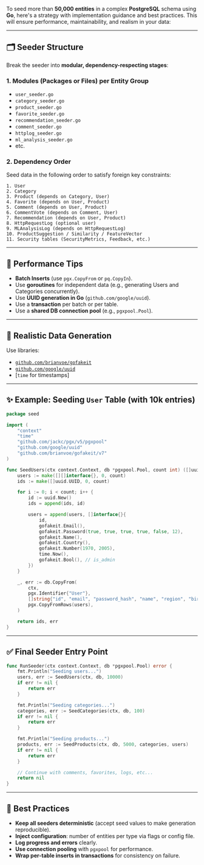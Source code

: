 To seed more than **50,000 entities** in a complex **PostgreSQL** schema using **Go**, here's a strategy with implementation guidance and best practices. This will ensure performance, maintainability, and realism in your data:

---

## 🗂️ Seeder Structure

Break the seeder into **modular, dependency-respecting stages**:

### 1. **Modules (Packages or Files) per Entity Group**

* `user_seeder.go`
* `category_seeder.go`
* `product_seeder.go`
* `favorite_seeder.go`
* `recommendation_seeder.go`
* `comment_seeder.go`
* `httplog_seeder.go`
* `ml_analysis_seeder.go`
* etc.

### 2. **Dependency Order**

Seed data in the following order to satisfy foreign key constraints:

```
1. User
2. Category
3. Product (depends on Category, User)
4. Favorite (depends on User, Product)
5. Comment (depends on User, Product)
6. CommentVote (depends on Comment, User)
7. Recommendation (depends on User, Product)
8. HttpRequestLog (optional user)
9. MLAnalysisLog (depends on HttpRequestLog)
10. ProductSuggestion / Similarity / FeatureVector
11. Security tables (SecurityMetrics, Feedback, etc.)
```

---

## 🚀 Performance Tips

* **Batch Inserts** (use `pgx.CopyFrom` or `pq.CopyIn`).
* Use **goroutines** for independent data (e.g., generating Users and Categories concurrently).
* Use **UUID generation in Go** (`github.com/google/uuid`).
* Use a **transaction** per batch or per table.
* Use a **shared DB connection pool** (e.g., `pgxpool.Pool`).

---

## 🧬 Realistic Data Generation

Use libraries:

* [`github.com/brianvoe/gofakeit`](https://github.com/brianvoe/gofakeit)
* [`github.com/google/uuid`](https://github.com/google/uuid)
* \[`time` for timestamps]

---

## ✨ Example: Seeding `User` Table (with 10k entries)

```go
package seed

import (
	"context"
	"time"
	"github.com/jackc/pgx/v5/pgxpool"
	"github.com/google/uuid"
	"github.com/brianvoe/gofakeit/v7"
)

func SeedUsers(ctx context.Context, db *pgxpool.Pool, count int) ([]uuid.UUID, error) {
	users := make([][]interface{}, 0, count)
	ids := make([]uuid.UUID, 0, count)

	for i := 0; i < count; i++ {
		id := uuid.New()
		ids = append(ids, id)

		users = append(users, []interface{}{
			id,
			gofakeit.Email(),
			gofakeit.Password(true, true, true, true, false, 12),
			gofakeit.Name(),
			gofakeit.Country(),
			gofakeit.Number(1970, 2005),
			time.Now(),
			gofakeit.Bool(), // is_admin
		})
	}

	_, err := db.CopyFrom(
		ctx,
		pgx.Identifier{"User"},
		[]string{"id", "email", "password_hash", "name", "region", "birth_year", "created_at", "is_admin"},
		pgx.CopyFromRows(users),
	)

	return ids, err
}
```

---

## ✅ Final Seeder Entry Point

```go
func RunSeeder(ctx context.Context, db *pgxpool.Pool) error {
	fmt.Println("Seeding users...")
	users, err := SeedUsers(ctx, db, 10000)
	if err != nil {
		return err
	}

	fmt.Println("Seeding categories...")
	categories, err := SeedCategories(ctx, db, 100)
	if err != nil {
		return err
	}

	fmt.Println("Seeding products...")
	products, err := SeedProducts(ctx, db, 5000, categories, users)
	if err != nil {
		return err
	}

	// Continue with comments, favorites, logs, etc...
	return nil
}
```

---

## 🧠 Best Practices

* **Keep all seeders deterministic** (accept seed values to make generation reproducible).
* **Inject configuration**: number of entities per type via flags or config file.
* **Log progress and errors** clearly.
* **Use connection pooling** with `pgxpool` for performance.
* **Wrap per-table inserts in transactions** for consistency on failure.
